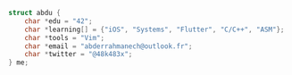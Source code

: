 <!-- ```javascript
const abdu = {
    education: "42",
    currentLearning: ["iOS Development", "System Programming", "Flutter", "C", "Assembly"],
    tools: "Vim",
    contact: {
        email: "abderrahmanech@outlook.fr",
        twitter: "@48k483x"
    }
};
``` -->
```c
struct abdu {
    char *edu = "42";
    char *learning[] = {"iOS", "Systems", "Flutter", "C/C++", "ASM"};
    char *tools = "Vim";
    char *email = "abderrahmanech@outlook.fr";
    char *twitter = "@48k483x";
} me;
```
